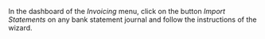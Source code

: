 In the dashboard of the *Invoicing* menu, click on the button *Import
Statements* on any bank statement journal and follow the instructions of
the wizard.
